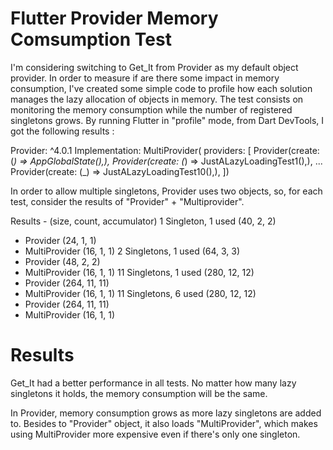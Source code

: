 # Flutter Provider Memory Comsumption Test

I'm considering switching to Get_It from Provider as my default object provider.
In order to measure if are there some impact in memory consumption, I've created some simple code to profile how each solution manages the lazy allocation of objects in memory.
The test consists on monitoring the memory consumption while the number of registered singletons grows.
By running Flutter in "profile" mode, from Dart DevTools, I got the following results :

Provider: ^4.0.1
Implementation:
MultiProvider(
  providers: [
   Provider<AppGlobalState>(create: (_) => AppGlobalState(),),
   Provider<JustALazyLoadingTest1>(create: (_) => JustALazyLoadingTest1(),),
   ...
   Provider<JustALazyLoadingTest10>(create: (_) => JustALazyLoadingTest10(),),
 ])

In order to allow multiple singletons, Provider uses two objects, so, for each test, consider the results of "Provider" + "Multiprovider".

Results - (size, count, accumulator)
1 Singleton, 1 used  (40, 2, 2)
- 	Provider (24, 1, 1)
- 	MultiProvider (16, 1, 1)
2 Singletons, 1 used (64, 3, 3)
- 	Provider (48, 2, 2)
- 	MultiProvider (16, 1, 1)
11 Singletons, 1 used (280, 12, 12)
- 	Provider (264, 11, 11)
- 	MultiProvider (16, 1, 1)
11 Singletons, 6 used (280, 12, 12)
- 	Provider (264, 11, 11)
- 	MultiProvider (16, 1, 1)

# Results

Get_It had a better performance in all tests. No matter how many lazy singletons it holds, the memory consumption will be the same.

In Provider, memory consumption grows as more lazy singletons are added to. Besides to "Provider" object, it also loads "MultiProvider", which makes using MultiProvider more expensive even if there's only one singleton.